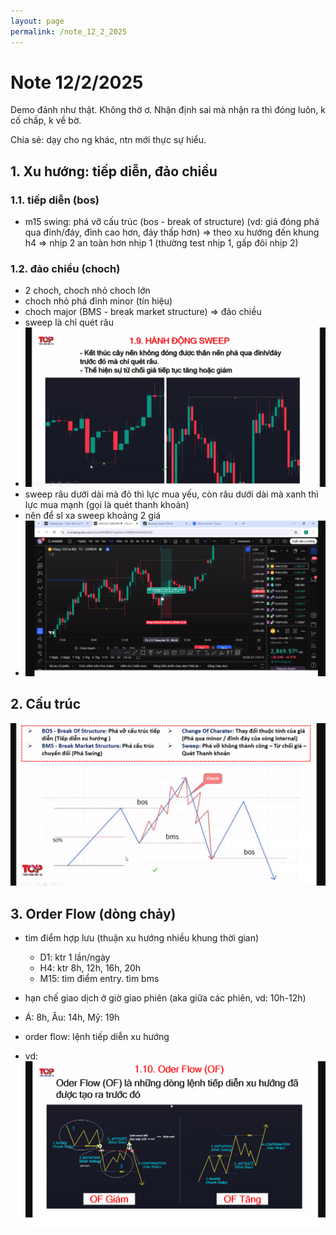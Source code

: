 ```yaml
---
layout: page
permalink: /note_12_2_2025
---
```


# Note 12/2/2025

Demo đánh như thật. Không thờ ơ.
Nhận định sai mà nhận ra thì đóng luôn, k cố chấp, k về bờ.

Chia sẻ: dạy cho ng khác, ntn mới thực sự hiểu.

## 1. Xu hướng: tiếp diễn, đảo chiều

### 1.1. tiếp diễn (bos)

- m15 swing: phá vỡ cấu trúc (bos - break of structure) (vd: giá đóng phá qua đỉnh/đáy, đỉnh cao hơn, đáy thấp hơn)
  => theo xu hướng đến khung h4
  => nhịp 2 an toàn hơn nhịp 1 (thường test nhịp 1, gấp đôi nhịp 2)

### 1.2. đảo chiều (choch)

- 2 choch, choch nhỏ choch lớn
- choch nhỏ phá đỉnh minor (tín hiệu)
- choch major (BMS - break market structure) => đảo chiều
- sweep là chỉ quét râu
- ![sweep.png](./sweep.png)
- sweep râu dưới dài mà đỏ thì lực mua yếu, còn râu dưới dài mà xanh thì lực mua mạnh (gọi là quét thanh khoản)
- nên để sl xa sweep khoảng 2 giá
- ![vd_quet_thanh_khoan.png](./vd_quet_thanh_khoan.png)

## 2. Cấu trúc

![structure.png](./structure.png)

## 3. Order Flow (dòng chảy)

- tìm điểm hợp lưu (thuận xu hướng nhiều khung thời gian)

  - D1: ktr 1 lần/ngày
  - H4: ktr 8h, 12h, 16h, 20h
  - M15: tìm điểm entry. tìm bms

- hạn chế giao dịch ở giờ giao phiên (aka giữa các phiên, vd: 10h-12h)
- Á: 8h, Âu: 14h, Mỹ: 19h
- order flow: lệnh tiếp diễn xu hướng
- vd: ![order_flow.png](./order_flow.png)

